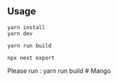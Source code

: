 ## Usage

```
yarn install
yarn dev

yarn run build

npx next export
```

Please run : yarn run build
#   M a n g o  
 